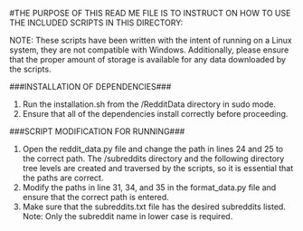 #THE PURPOSE OF THIS READ ME FILE IS TO INSTRUCT ON HOW TO USE THE INCLUDED SCRIPTS IN THIS DIRECTORY:

NOTE: These scripts have been written with the intent of running on a Linux system, they are not compatible with Windows. Additionally, please ensure that the proper amount of storage is available for any data downloaded by the scripts.

###INSTALLATION OF DEPENDENCIES###
1. Run the installation.sh from the /RedditData directory in sudo mode. 
2. Ensure that all of the dependencies install correctly before proceeding.

###SCRIPT MODIFICATION FOR RUNNING###
1. Open the reddit_data.py file and change the path in lines 24 and 25 to the correct path. The /subreddits directory and the following directory tree levels are created and traversed by the scripts, so it is essential that the paths are correct.
2. Modify the paths in line 31, 34, and 35 in the format_data.py file and ensure that the correct path is entered. 
3. Make sure that the subreddits.txt file has the desired subreddits listed. Note: Only the subreddit name in lower case is required. 

